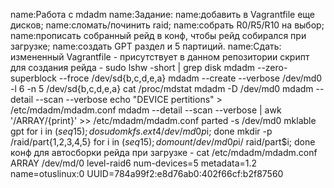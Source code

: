name:Работа с mdadm
name:Задание: 
name:добавить в Vagrantfile еще дисков;
name:сломать/починить raid;
name:собрать R0/R5/R10 на выбор;
name:прописать собранный рейд в конф, чтобы рейд собирался при загрузке;
name:создать GPT раздел и 5 партиций.
name:Сдать:
измененный Vagrantfile - присутствует в данном репозитории
скрипт для создания рейда - 
sudo lshw -short | grep disk
mdadm --zero-superblock --froce /dev/sd{b,c,d,e,a}
mdadm --create --verbose /dev/md0 -l 6 -n 5 /dev/sd{b,c,d,e,a}
cat /proc/mdstat
mdadm -D /dev/md0
mdadm --detail --scan --verbose
echo "DEVICE pertitions" > /etc/mdadm/mdadm.conf
mdadm --detail --scan --verbose | awk '/ARRAY/{print}' >> /etc/mdadm/mdadm.conf
parted -s /dev/md0 mklable gpt
for i in $(seq 1 5); do sudo mkfs.ext4 /dev/md0p$i; done
mkdir -p /raid/part{1,2,3,4,5}
for i in $(seq 1 5); do mount /dev/md0p$i/ raid/part$i; done
конф для автосборки рейда при загрузке - 
cat /etc/mdadm/mdadm.conf
ARRAY /dev/md/0 level-raid6 num-devices=5 metadata=1.2 name=otuslinux:0 UUID=784a99f2:e8d76ab0:402f66cf:b2f87560


